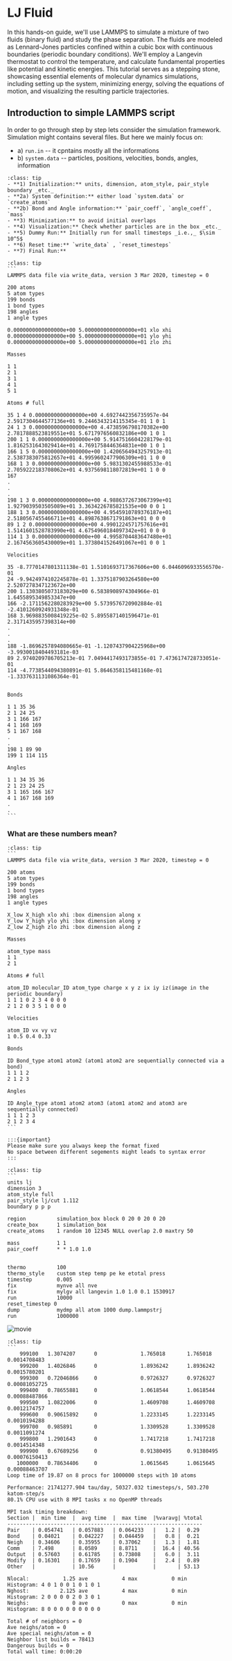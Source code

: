 # LJ Fluid

In this hands-on guide, we'll use LAMMPS to simulate a mixture of two fluids (binary fluid) and study the phase separation. The fluids are modeled as Lennard-Jones particles confined within a cubic box with continuous boundaries (periodic boundary conditions).  We'll employ a Langevin thermostat to control the temperature, and calculate fundamental properties like potential and kinetic energies. This tutorial serves as a stepping stone, showcasing essential elements of molecular dynamics simulations, including setting up the system, minimizing energy, solving the equations of motion, and visualizing the resulting particle trajectories.

## Introduction to simple LAMMPS script

In order to go through step by step lets consider the simulation framework. Simulation might contains several files. But here we mainly focus on:
  - a) `run.in` -- it cpntains mostly all the informations
  - b) `system.data` -- particles, positions, velocities, bonds, angles, information

`````{admonition} run.in
:class: tip
- **1) Initialization:** units, dimension, atom_style, pair_style boundary _etc._
- **2a) System definition:** either load `system.data` or `create_atoms`
- **2b) Bond and Angle information:** `pair_coeff`, `angle_coeff`, `mass`
- **3) Minimization:** to avoid initial overlaps 
- **4) Visualization:** Check whether particles are in the box _etc._
- **5) Dummy Run:** Initially run for small timesteps _i.e.,_ $\sim 10^5$ 
- **6) Reset time:** `write_data` , `reset_timesteps`
- **7) Final Run:**
`````



`````{admonition} [system.data:](https://shuvo-dip.github.io/MD_Simulation/lj_fluid.html) an example of lammps generated system file
:class: tip
```
LAMMPS data file via write_data, version 3 Mar 2020, timestep = 0

200 atoms
5 atom types
199 bonds
1 bond types
198 angles
1 angle types

0.0000000000000000e+00 5.0000000000000000e+01 xlo xhi
0.0000000000000000e+00 5.0000000000000000e+01 ylo yhi
0.0000000000000000e+00 5.0000000000000000e+01 zlo zhi

Masses

1 1
2 1
3 1
4 1
5 1

Atoms # full

35 1 4 0.0000000000000000e+00 4.6927442356735957e-04 2.5917304644577136e+01 9.2446343214115345e-01 1 0 1
24 1 3 0.0000000000000000e+00 4.4738596798170382e+00 2.7817888523819551e+01 5.6717976560832186e+00 1 0 1
200 1 1 0.0000000000000000e+00 5.9147516604228179e-01 1.8162531643029414e+01 4.7691758446364831e+00 1 0 1
166 1 5 0.0000000000000000e+00 1.4206564943257913e-01 2.5387383075812657e+01 4.9959602477906309e+01 1 0 0
168 1 3 0.0000000000000000e+00 5.9831302455988533e-01 2.7059222183708062e+01 4.9375698118072819e+01 1 0 0
167 
.
.
.
198 1 3 0.0000000000000000e+00 4.9886372673067399e+01 1.9279039503505089e+01 3.3634226785821535e+00 0 0 1
188 1 3 0.0000000000000000e+00 4.9545910789376187e+01 2.5180567455466711e+01 4.8987638671791863e+01 0 0 0
89 1 2 0.0000000000000000e+00 4.9901224571757616e+01 1.5141601528783990e+01 4.6754960184097342e+01 0 0 0
114 1 3 0.0000000000000000e+00 4.9958704483647480e+01 2.1674563605430009e+01 1.3738041526491067e+01 0 0 1

Velocities

35 -8.7770147801311138e-01 1.5101693717367606e+00 6.0446096933556570e-01
24 -9.9424974102245878e-01 1.3375187903264580e+00 2.5207278347123672e+00
200 1.1303805073183029e+00 6.5838908974304966e-01 1.6455895349853347e+00
166 -2.1711562280283929e+00 5.5739576720902884e-01 -2.4101260924931348e-01
168 3.9698835008419225e-02 5.8955871401596471e-01 2.3171435957398314e+00
.
.
.
188 -1.8696257894080665e-01 -1.1207437904225968e+00 -3.9930018404493181e-03
89 2.9740209786705213e-01 7.0494417493173855e-01 7.4736174728733051e-01
114 -4.7738544094380891e-01 5.8646358115481168e-01 -1.3337631131086364e-01


Bonds

1 1 35 36 
2 1 24 25
3 1 166 167
4 1 168 169
5 1 167 168
.
.
198 1 89 90
199 1 114 115

Angles

1 1 34 35 36
2 1 23 24 25
3 1 165 166 167
4 1 167 168 169
.
.
```
`````


### What are these numbers mean?
`````{admonition} [system.data:](https://shuvo-dip.github.io/MD_Simulation/lj_fluid.html) an example of lammps generated system file
:class: tip
```
LAMMPS data file via write_data, version 3 Mar 2020, timestep = 0

200 atoms
5 atom types
199 bonds
1 bond types
198 angles
1 angle types

X_low X_high xlo xhi :box dimension along x
Y_low Y_high ylo yhi :box dimension along y
Z_low Z_high zlo zhi :box dimension along z

Masses

atom_type mass
1 1
2 1

Atoms # full

atom_ID molecular_ID atom_type charge x y z ix iy iz(image in the periodic boundary)  
1 1 1 0 2 3 4 0 0 0
2 1 2 0 3 5 1 0 0 0

Velocities

atom_ID vx vy vz
1 0.5 0.4 0.33

Bonds

ID Bond_type atom1 atom2 (atom1 atom2 are sequentially connected via a bond)
1 1 1 2
2 1 2 3

Angles

ID Angle_type atom1 atom2 atom3 (atom1 atom2 and atom3 are sequentially connected)
1 1 1 2 3
2 1 2 3 4
```

:::{important}
Please make sure you always keep the format fixed
No space between different segements might leads to syntax error
:::

`````



`````{admonition} [run.in:](https://shuvo-dip.github.io/MD_Simulation/lj_fluid.html) LAMMPS script for a 10-particle LJ fluid
:class: tip
```
units lj
dimension 3
atom_style full
pair_style lj/cut 1.112
boundary p p p

region          simulation_box block 0 20 0 20 0 20
create_box      1 simulation_box
create_atoms    1 random 10 12345 NULL overlap 2.0 maxtry 50

mass            1 1
pair_coeff      * * 1.0 1.0


thermo          100
thermo_style    custom step temp pe ke etotal press
timestep        0.005
fix             mynve all nve
fix             mylgv all langevin 1.0 1.0 0.1 1530917
run             10000
reset_timestep 0
dump            mydmp all atom 1000 dump.lammpstrj
run             1000000

`````


![movie](abc.gif)

`````{admonition} log file
:class: tip
```
    999100   1.3074207      0              1.765018       1.765018       0.0014708483
    999200   1.4026846      0              1.8936242      1.8936242      0.0015780201
    999300   0.72046866     0              0.9726327      0.9726327      0.00081052725
    999400   0.78655881     0              1.0618544      1.0618544      0.00088487866
    999500   1.0822006      0              1.4609708      1.4609708      0.0012174757
    999600   0.90615892     0              1.2233145      1.2233145      0.0010194288
    999700   0.985891       0              1.3309528      1.3309528      0.0011091274
    999800   1.2901643      0              1.7417218      1.7417218      0.0014514348
    999900   0.67689256     0              0.91380495     0.91380495     0.00076150413
   1000000   0.78634406     0              1.0615645      1.0615645      0.00088463707
Loop time of 19.87 on 8 procs for 1000000 steps with 10 atoms

Performance: 21741277.904 tau/day, 50327.032 timesteps/s, 503.270 katom-step/s
80.1% CPU use with 8 MPI tasks x no OpenMP threads

MPI task timing breakdown:
Section |  min time  |  avg time  |  max time  |%varavg| %total
---------------------------------------------------------------
Pair    | 0.054741   | 0.057883   | 0.064233   |   1.2 |  0.29
Bond    | 0.04021    | 0.042227   | 0.044459   |   0.8 |  0.21
Neigh   | 0.34606    | 0.35955    | 0.37062    |   1.3 |  1.81
Comm    | 7.498      | 8.0589     | 8.8711     |  16.4 | 40.56
Output  | 0.57603    | 0.61785    | 0.73808    |   6.0 |  3.11
Modify  | 0.16301    | 0.17659    | 0.1904     |   2.4 |  0.89
Other   |            | 10.56      |            |       | 53.13

Nlocal:           1.25 ave           4 max           0 min
Histogram: 4 0 1 0 0 1 0 1 0 1
Nghost:          2.125 ave           4 max           0 min
Histogram: 2 0 0 0 0 2 0 3 0 1
Neighs:              0 ave           0 max           0 min
Histogram: 8 0 0 0 0 0 0 0 0 0

Total # of neighbors = 0
Ave neighs/atom = 0
Ave special neighs/atom = 0
Neighbor list builds = 78413
Dangerous builds = 0
Total wall time: 0:00:20
`````